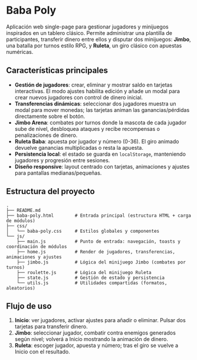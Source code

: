 # Baba Poly

Aplicación web single-page para gestionar jugadores y minijuegos inspirados en un tablero clásico. Permite administrar una plantilla de participantes, transferir dinero entre ellos y disputar dos minijuegos: **Jimbo**, una batalla por turnos estilo RPG, y **Ruleta**, un giro clásico con apuestas numéricas.

## Características principales

- **Gestión de jugadores**: crear, eliminar y mostrar saldo en tarjetas interactivas. El modo ajustes habilita edición y añade un modal para crear nuevos jugadores con control de dinero inicial.
- **Transferencias dinámicas**: seleccionar dos jugadores muestra un modal para mover monedas; las tarjetas animan las ganancias/pérdidas directamente sobre el botón.
- **Jimbo Arena**: combates por turnos donde la mascota de cada jugador sube de nivel, desbloquea ataques y recibe recompensas o penalizaciones de dinero.
- **Ruleta Baba**: apuesta por jugador y número (0-36). El giro animado devuelve ganancias multiplicadas o resta la apuesta.
- **Persistencia local**: el estado se guarda en `localStorage`, manteniendo jugadores y progresión entre sesiones.
- **Diseño responsive**: layout centrado con tarjetas, animaciones y ajustes para pantallas medianas/pequeñas.

## Estructura del proyecto

```
.
├── README.md
├── baba-poly.html        # Entrada principal (estructura HTML + carga de módulos)
├── css/
│   └── baba-poly.css     # Estilos globales y componentes
└── js/
    ├── main.js           # Punto de entrada: navegación, toasts y coordinación de módulos
    ├── home.js           # Render de jugadores, transferencias, animaciones y ajustes
    ├── jimbo.js          # Lógica del minijuego Jimbo (combates por turnos)
    ├── roulette.js       # Lógica del minijuego Ruleta
    ├── state.js          # Gestión de estado y persistencia
    └── utils.js          # Utilidades compartidas (formatos, aleatorios)
```

## Flujo de uso

1. **Inicio**: ver jugadores, activar ajustes para añadir o eliminar. Pulsar dos tarjetas para transferir dinero.
2. **Jimbo**: seleccionar jugador, combatir contra enemigos generados según nivel; volverá a Inicio mostrando la animación de dinero.
3. **Ruleta**: escoger jugador, apuesta y número; tras el giro se vuelve a Inicio con el resultado.


